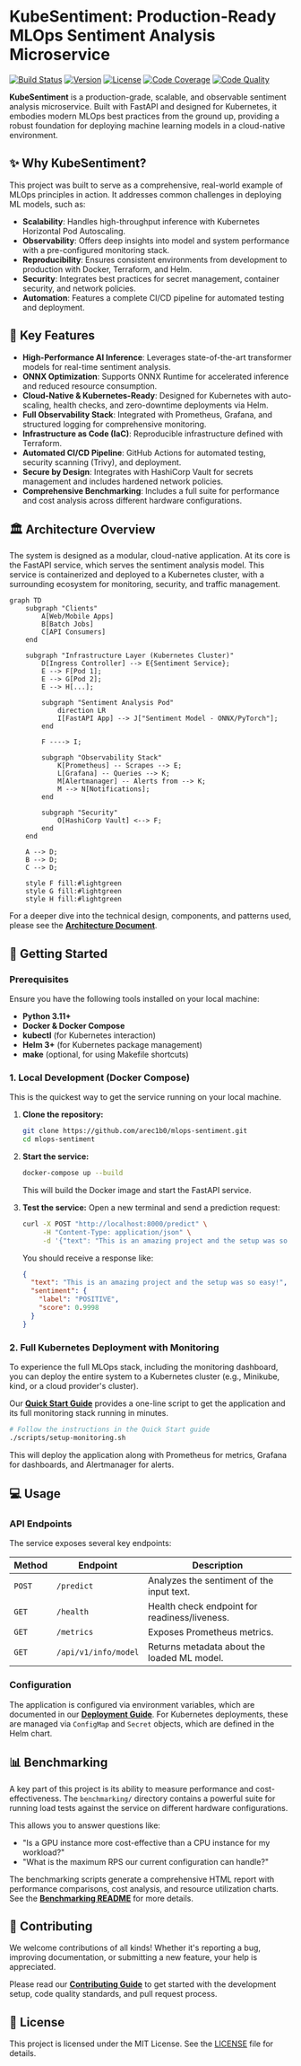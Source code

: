 # KubeSentiment: Production-Ready MLOps Sentiment Analysis Microservice

[![Build Status](https://img.shields.io/badge/build-passing-brightgreen.svg)](https://github.com/arec1b0/mlops-sentiment/actions)
[![Version](https://img.shields.io/badge/version-1.0.0-blue.svg)](https://github.com/arec1b0/mlops-sentiment/releases)
[![License](https://img.shields.io/badge/license-MIT-green.svg)](LICENSE)
[![Code Coverage](https://img.shields.io/badge/coverage-95%25-brightgreen.svg)](https://example.com/coverage)
[![Code Quality](https://img.shields.io/badge/quality-A-brightgreen.svg)](https://example.com/quality)

**KubeSentiment** is a production-grade, scalable, and observable sentiment analysis microservice. Built with FastAPI and designed for Kubernetes, it embodies modern MLOps best practices from the ground up, providing a robust foundation for deploying machine learning models in a cloud-native environment.

## ✨ Why KubeSentiment?

This project was built to serve as a comprehensive, real-world example of MLOps principles in action. It addresses common challenges in deploying ML models, such as:

- **Scalability**: Handles high-throughput inference with Kubernetes Horizontal Pod Autoscaling.
- **Observability**: Offers deep insights into model and system performance with a pre-configured monitoring stack.
- **Reproducibility**: Ensures consistent environments from development to production with Docker, Terraform, and Helm.
- **Security**: Integrates best practices for secret management, container security, and network policies.
- **Automation**: Features a complete CI/CD pipeline for automated testing and deployment.

## 🚀 Key Features

- **High-Performance AI Inference**: Leverages state-of-the-art transformer models for real-time sentiment analysis.
- **ONNX Optimization**: Supports ONNX Runtime for accelerated inference and reduced resource consumption.
- **Cloud-Native & Kubernetes-Ready**: Designed for Kubernetes with auto-scaling, health checks, and zero-downtime deployments via Helm.
- **Full Observability Stack**: Integrated with Prometheus, Grafana, and structured logging for comprehensive monitoring.
- **Infrastructure as Code (IaC)**: Reproducible infrastructure defined with Terraform.
- **Automated CI/CD Pipeline**: GitHub Actions for automated testing, security scanning (Trivy), and deployment.
- **Secure by Design**: Integrates with HashiCorp Vault for secrets management and includes hardened network policies.
- **Comprehensive Benchmarking**: Includes a full suite for performance and cost analysis across different hardware configurations.

## 🏛️ Architecture Overview

The system is designed as a modular, cloud-native application. At its core is the FastAPI service, which serves the sentiment analysis model. This service is containerized and deployed to a Kubernetes cluster, with a surrounding ecosystem for monitoring, security, and traffic management.

```mermaid
graph TD
    subgraph "Clients"
        A[Web/Mobile Apps]
        B[Batch Jobs]
        C[API Consumers]
    end

    subgraph "Infrastructure Layer (Kubernetes Cluster)"
        D[Ingress Controller] --> E{Sentiment Service};
        E --> F[Pod 1];
        E --> G[Pod 2];
        E --> H[...];

        subgraph "Sentiment Analysis Pod"
            direction LR
            I[FastAPI App] --> J["Sentiment Model - ONNX/PyTorch"];
        end

        F ----> I;

        subgraph "Observability Stack"
            K[Prometheus] -- Scrapes --> E;
            L[Grafana] -- Queries --> K;
            M[Alertmanager] -- Alerts from --> K;
            M --> N[Notifications];
        end

        subgraph "Security"
            O[HashiCorp Vault] <--> F;
        end
    end

    A --> D;
    B --> D;
    C --> D;

    style F fill:#lightgreen
    style G fill:#lightgreen
    style H fill:#lightgreen
```

For a deeper dive into the technical design, components, and patterns used, please see the **[Architecture Document](docs/architecture.md)**.

## 🏁 Getting Started

### Prerequisites

Ensure you have the following tools installed on your local machine:

- **Python 3.11+**
- **Docker & Docker Compose**
- **kubectl** (for Kubernetes interaction)
- **Helm 3+** (for Kubernetes package management)
- **make** (optional, for using Makefile shortcuts)

### 1. Local Development (Docker Compose)

This is the quickest way to get the service running on your local machine.

1.  **Clone the repository:**
    ```bash
    git clone https://github.com/arec1b0/mlops-sentiment.git
    cd mlops-sentiment
    ```

2.  **Start the service:**
    ```bash
    docker-compose up --build
    ```
    This will build the Docker image and start the FastAPI service.

3.  **Test the service:**
    Open a new terminal and send a prediction request:
    ```bash
    curl -X POST "http://localhost:8000/predict" \
         -H "Content-Type: application/json" \
         -d '{"text": "This is an amazing project and the setup was so easy!"}'
    ```

    You should receive a response like:
    ```json
    {
      "text": "This is an amazing project and the setup was so easy!",
      "sentiment": {
        "label": "POSITIVE",
        "score": 0.9998
      }
    }
    ```

### 2. Full Kubernetes Deployment with Monitoring

To experience the full MLOps stack, including the monitoring dashboard, you can deploy the entire system to a Kubernetes cluster (e.g., Minikube, kind, or a cloud provider's cluster).

Our **[Quick Start Guide](docs/setup/QUICKSTART.md)** provides a one-line script to get the application and its full monitoring stack running in minutes.

```bash
# Follow the instructions in the Quick Start guide
./scripts/setup-monitoring.sh
```

This will deploy the application along with Prometheus for metrics, Grafana for dashboards, and Alertmanager for alerts.

## 💻 Usage

### API Endpoints

The service exposes several key endpoints:

| Method | Endpoint              | Description                                      |
|--------|-----------------------|--------------------------------------------------|
| `POST` | `/predict`            | Analyzes the sentiment of the input text.        |
| `GET`  | `/health`             | Health check endpoint for readiness/liveness.    |
| `GET`  | `/metrics`            | Exposes Prometheus metrics.                      |
| `GET`  | `/api/v1/info/model`  | Returns metadata about the loaded ML model.      |

### Configuration

The application is configured via environment variables, which are documented in our **[Deployment Guide](docs/setup/deployment-guide.md)**. For Kubernetes deployments, these are managed via `ConfigMap` and `Secret` objects, which are defined in the Helm chart.

## 📊 Benchmarking

A key part of this project is its ability to measure performance and cost-effectiveness. The `benchmarking/` directory contains a powerful suite for running load tests against the service on different hardware configurations.

This allows you to answer questions like:
- "Is a GPU instance more cost-effective than a CPU instance for my workload?"
- "What is the maximum RPS our current configuration can handle?"

The benchmarking scripts generate a comprehensive HTML report with performance comparisons, cost analysis, and resource utilization charts. See the **[Benchmarking README](benchmarking/README.md)** for more details.

## 🤝 Contributing

We welcome contributions of all kinds! Whether it's reporting a bug, improving documentation, or submitting a new feature, your help is appreciated.

Please read our **[Contributing Guide](CONTRIBUTING.md)** to get started with the development setup, code quality standards, and pull request process.

## 📜 License

This project is licensed under the MIT License. See the [LICENSE](LICENSE) file for details.
